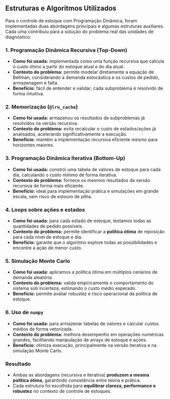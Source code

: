 ## Estruturas e Algoritmos Utilizados

Para o controle de estoque com Programação Dinâmica, foram implementadas duas abordagens principais e algumas estruturas auxiliares. Cada uma contribuiu para a solução do problema real das unidades de diagnóstico:

### 1. Programação Dinâmica Recursiva (Top-Down)
- **Como foi usada:** implementada como uma função recursiva que calcula o custo ótimo a partir do estoque atual e do dia atual.  
- **Contexto do problema:** permite modelar diretamente a equação de Bellman, considerando a demanda estocástica e os custos de pedido, armazenagem e falta.  
- **Benefício:** fácil de entender e validar; cada subproblema é resolvido de forma intuitiva.

### 2. Memorização (`@lru_cache`)
- **Como foi usada:** armazenou os resultados de subproblemas já resolvidos na versão recursiva.  
- **Contexto do problema:** evita recalcular o custo de estados/ações já analisados, acelerando significativamente a execução.  
- **Benefício:** mantém a implementação recursiva eficiente mesmo para horizontes maiores.

### 3. Programação Dinâmica Iterativa (Bottom-Up)
- **Como foi usada:** constrói uma tabela de valores de estoque para cada dia, calculando o custo mínimo de forma iterativa.  
- **Contexto do problema:** fornece os mesmos resultados da versão recursiva de forma mais eficiente.  
- **Benefício:** ideal para implementação prática e simulações em grande escala, sem risco de estouro de pilha.

### 4. Loops sobre ações e estados
- **Como foi usada:** para cada estado de estoque, testamos todas as quantidades de pedido possíveis.  
- **Contexto do problema:** permite identificar a **política ótima** de reposição para cada nível de estoque e dia.  
- **Benefício:** garante que o algoritmo explore todas as possibilidades e encontre a ação de menor custo.

### 5. Simulação Monte Carlo
- **Como foi usada:** aplicamos a política ótima em múltiplos cenários de demanda aleatória.  
- **Contexto do problema:** valida empiricamente o comportamento do sistema sob incerteza, estimando o custo médio esperado.  
- **Benefício:** permite avaliar robustez e risco operacional da política de estoque.

### 6. Uso de `numpy`
- **Como foi usada:** para armazenar tabelas de valores e calcular custos médios de forma vetorizada.  
- **Contexto do problema:** melhora desempenho em operações numéricas grandes, facilitando manipulação de arrays de estoque e ações.  
- **Benefício:** otimiza execução, principalmente na versão iterativa e na simulação Monte Carlo.

### Resultado
- Ambas as abordagens (recursiva e iterativa) **produzem a mesma política ótima**, garantindo consistência entre teoria e prática.  
- Cada estrutura foi escolhida para **equilibrar clareza, performance e robustez** no contexto de controle de estoques.

